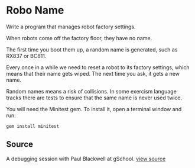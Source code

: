 # Robo Name

Write a program that manages robot factory settings.

When robots come off the factory floor, they have no name.

The first time you boot them up, a random name is generated, such as
RX837 or BC811.

Every once in a while we need to reset a robot to its factory settings,
which means that their name gets wiped. The next time you ask, it gets a
new name.

Random names means a risk of collisions. In some exercism language
tracks there are tests to ensure that the same name is never used twice.

You will need the Minitest gem. To install it, open a
terminal window and run:

    gem install minitest

## Source

A debugging session with Paul Blackwell at gSchool. [view source](http://gschool.it)
